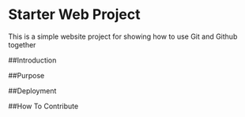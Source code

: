 # Starter Web Project

This is a simple website project for showing how to use Git and Github together

##Introduction

##Purpose

##Deployment

##How To Contribute 